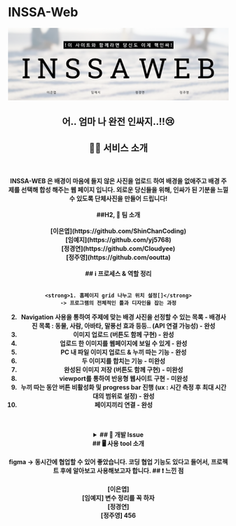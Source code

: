 # INSSA-Web

<div align=center>
    <img width="750" src="/banner.png">
    <h2> 어.. 엄마 나 완전 인싸지..!!😢 </h2>

## 💁🏻 서비스 소개
<br>
<br>    
<strong>INSSA-WEB<strong> 은 배경이 마음에 들지 않은 사진을 업로드 하여 배경을 없애주고 배경 주제를 선택해 합성 해주는 웹 페이지 입니다. 외로운 당신들을 위해, 인싸가 된 기분을 느낄 수 있도록 단체사진을 만들어 드립니다!
<br>
<br>    
##H2, 🙌 팀 소개
<br>
<br>    
[이은엽](https://github.com/ShinChanCoding)
<br>
[임예지](https://github.com/yj5768)        
<br>
[정경연](https://github.com/Cloudyee)           
<br>
[정주영](https://github.com/ooutta)        
<br>
<br>
## ℹ️ 프로세스 & 역할 정리
<br>
<br> 

    <strong>1. 홈페이지 grid 나누고 위치 설정[]</strong>
    -> 프로그램의 전체적인 틀과 디자인을 잡는 과정
    
2. Navigation 사용을 통하여 주제에 맞는 배경 사진을 선정할 수 있는 목록 - 배경사진 목록 : 동물, 사람, 아바타, 말풍선 효과 등등.. (API 연결 가능성) - 완성
3. 이미지 업로드 (버튼도 함께 구현) - 완성
4. 업로드 한 이미지를 웹페이지에 보일 수 있게 - 완성
5. PC 내 파일 이미지 업로드 & 누끼 따는 기능 - 완성
6. 두 이미지를 합치는 기능 - 미완성
7. 완성된 이미지 저장 (버튼도 함께 구현) - 미완성
8. viewport를 통하여 반응형 웹사이트 구현 - 미완성
9. 누끼 따는 동안 버튼 비활성화 및 progress bar 진행 (ux : 시간 측정 후 최대 시간대의 범위로 설정)  - 완성
10. 페이지끼리 연결 - 완성
<br>
<br>
<details>
<summary>## 🤔 개발 Issue  </summary>
<div markdown="1">


<br>
<br>    
문제가 아주 많았다.
</div>
</details>
## 🖥️ 사용 tool 소개
<br>
<br> 
<strong>figma
    -> 동시간에 협업할 수 있어 좋았습니다.
    코딩 협업 기능도 있다고 들어서, 프로젝트 후에 알아보고 사용해보고자 합니다.
## ❗ 느낀 점
<br>
<br> 
[이은엽]
<br>
[임예지] 변수 정리를 꼭 하자      
<br>
[정경연]          
<br>
[정주영]
456
